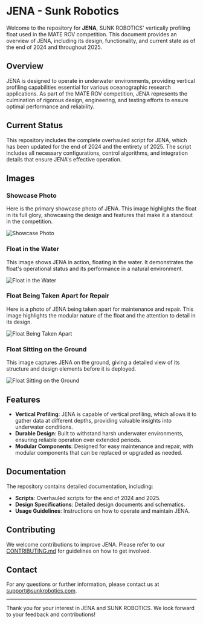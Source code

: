 # JENA - Sunk Robotics

Welcome to the repository for **JENA**, SUNK ROBOTICS' vertically profiling float used in the MATE ROV competition. This document provides an overview of JENA, including its design, functionality, and current state as of the end of 2024 and throughout 2025.

## Overview

JENA is designed to operate in underwater environments, providing vertical profiling capabilities essential for various oceanographic research applications. As part of the MATE ROV competition, JENA represents the culmination of rigorous design, engineering, and testing efforts to ensure optimal performance and reliability.

## Current Status

This repository includes the complete overhauled script for JENA, which has been updated for the end of 2024 and the entirety of 2025. The script includes all necessary configurations, control algorithms, and integration details that ensure JENA's effective operation.

## Images

### Showcase Photo

Here is the primary showcase photo of JENA. This image highlights the float in its full glory, showcasing the design and features that make it a standout in the competition.

![Showcase Photo](https://lh3.googleusercontent.com/pw/AP1GczNyu-mIeB9Kqs1kkehlO-TUPIyNjtDzfHlCIDutsgEzaTynn4yfaRvHrn1rgTq6cws-iwesXszJnWWjaQubpjL4szE23SKAuVnmGpDYoZxlmir0yWVvH_OjbnUkWnzlt13MS_vV07xHChQhab7UdGkk=w675-h1012-s-no-gm?authuser=0)

### Float in the Water

This image shows JENA in action, floating in the water. It demonstrates the float's operational status and its performance in a natural environment.

![Float in the Water](https://lh3.googleusercontent.com/pw/AP1GczPbBlXWlzbOPargU-KIVAYRhoePMQz7ZA2wg_8W4ZQCILnfNn7F40Kc-PIMWRdbjF0slFEw9OEwEFsigdAmrjvUZOfbv-qMZHazBatkuQyPJwQ97i7s0YbmoD-Y9Im2tz1ZbEHGuWCDfj9FZMMk86r6zA=w1518-h1012-s-no-gm?authuser=0)

### Float Being Taken Apart for Repair

Here is a photo of JENA being taken apart for maintenance and repair. This image highlights the modular nature of the float and the attention to detail in its design.

![Float Being Taken Apart](https://lh3.googleusercontent.com/pw/AP1GczOtlQxBdG-WzN-5yj33laBE2pOV0jXsbNhBvusv6NTEie7-B0qho-g_ISd5JrI-aRCU_6C5fMCPTbwPYCE9BoqmMdehtQUPaJguDDdl5arXE55kM0ZFm5_twiSPyk4ki5cVjtqra8PE2nPElB6exP8CTg=w1518-h1012-s-no-gm?authuser=0)

### Float Sitting on the Ground

This image captures JENA on the ground, giving a detailed view of its structure and design elements before it is deployed.

![Float Sitting on the Ground](https://lh3.googleusercontent.com/pw/AP1GczO2aSPyMnZQvksXSxxHzrX6QodIQjemc3vIq6iQBGH-BfrFSiGXOwoPDbkAjlLZ5qCxMyr-sck1SEEpsTug7ZJNJZuhVTVSf292DepEetVfAip7KuzcLYGGE6yDYzPRxiMw_sMirlJGM1eR1FlXho2tWQ=w569-h1012-s-no-gm?authuser=0)

## Features

- **Vertical Profiling**: JENA is capable of vertical profiling, which allows it to gather data at different depths, providing valuable insights into underwater conditions.
- **Durable Design**: Built to withstand harsh underwater environments, ensuring reliable operation over extended periods.
- **Modular Components**: Designed for easy maintenance and repair, with modular components that can be replaced or upgraded as needed.

## Documentation

The repository contains detailed documentation, including:

- **Scripts**: Overhauled scripts for the end of 2024 and 2025.
- **Design Specifications**: Detailed design documents and schematics.
- **Usage Guidelines**: Instructions on how to operate and maintain JENA.

## Contributing

We welcome contributions to improve JENA. Please refer to our [CONTRIBUTING.md](CONTRIBUTING.md) for guidelines on how to get involved.

## Contact

For any questions or further information, please contact us at [support@sunkrobotics.com](mailto:support@sunkrobotics.com).

---

Thank you for your interest in JENA and SUNK ROBOTICS. We look forward to your feedback and contributions!
